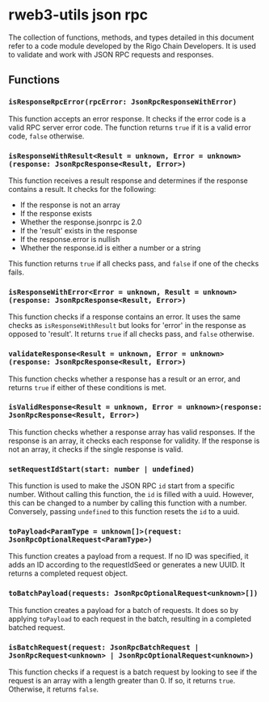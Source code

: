 # rweb3-utils json rpc

The collection of functions, methods, and types detailed in this document refer to a code module developed by the Rigo Chain Developers. It is used to validate and work with JSON RPC requests and responses.

## Functions
### `isResponseRpcError(rpcError: JsonRpcResponseWithError)`

This function accepts an error response. It checks if the error code is a valid RPC server error code. The function returns `true` if it is a valid error code, `false` otherwise.

### `isResponseWithResult<Result = unknown, Error = unknown>(response: JsonRpcResponse<Result, Error>)`

This function receives a result response and determines if the response contains a result. It checks for the following:
- If the response is not an array
- If the response exists
- Whether the response.jsonrpc is 2.0
- If the 'result' exists in the response
- If the response.error is nullish
- Whether the response.id is either a number or a string 

This function returns `true` if all checks pass, and `false` if one of the checks fails.

### `isResponseWithError<Error = unknown, Result = unknown>(response: JsonRpcResponse<Result, Error>)`

This function checks if a response contains an error. It uses the same checks as `isResponseWithResult` but looks for 'error' in the response as opposed to 'result'. It returns `true` if all checks pass, and `false` otherwise.

### `validateResponse<Result = unknown, Error = unknown>(response: JsonRpcResponse<Result, Error>)`

This function checks whether a response has a result or an error, and returns `true` if either of these conditions is met.

### `isValidResponse<Result = unknown, Error = unknown>(response: JsonRpcResponse<Result, Error>)`

This function checks whether a response array has valid responses. If the response is an array, it checks each response for validity. If the response is not an array, it checks if the single response is valid.

### `setRequestIdStart(start: number | undefined)`

This function is used to make the JSON RPC `id` start from a specific number. Without calling this function, the `id` is filled with a uuid. However, this can be changed to a number by calling this function with a number. Conversely, passing `undefined` to this function resets the `id` to a uuid.

### `toPayload<ParamType = unknown[]>(request: JsonRpcOptionalRequest<ParamType>)`

This function creates a payload from a request. If no ID was specified, it adds an ID according to the requestIdSeed or generates a new UUID. It returns a completed request object.

### `toBatchPayload(requests: JsonRpcOptionalRequest<unknown>[])`

This function creates a payload for a batch of requests. It does so by applying `toPayload` to each request in the batch, resulting in a completed batched request.

### `isBatchRequest(request: JsonRpcBatchRequest | JsonRpcRequest<unknown> | JsonRpcOptionalRequest<unknown>)`

This function checks if a request is a batch request by looking to see if the request is an array with a length greater than 0. If so, it returns `true`. Otherwise, it returns `false`.